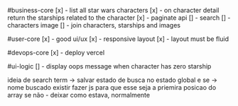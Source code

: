 #business-core
[x] - list all star wars characters
[x] - on character detail return the starships related to the character
[x] - paginate api
[] - search
[] - characters image
[] - join characters, starships and images

#user-core
[x] - good ui/ux
[x] - responsive layout
[x] - layout must be fluid

#devops-core
[x] - deploy vercel

#ui-logic
[] - display oops message when character has zero starship

ideia de search term -> salvar estado de busca no estado global
e se -> nome buscado existir fazer js para que esse seja a priemira posicao do array
se não - deixar como estava, normalmente
